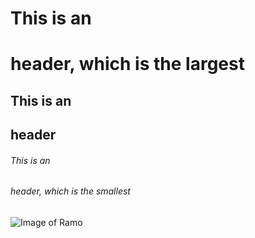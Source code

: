 # This is an <h1> header, which is the largest
## This is an <h2> header
###### This is an <h6> header, which is the smallest
![Image of Ramo](https://softlist.biz/upload/medialibrary/fe4/fl12_1.jpg)
